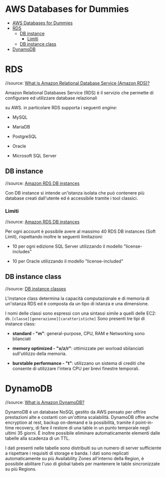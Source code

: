 # AWS Databases for Dummies

- [AWS Databases for Dummies](#aws-databases-for-dummies)
- [RDS](#rds)
  - [DB instance](#db-instance)
    - [Limiti](#limiti)
  - [DB instance class](#db-instance-class)
- [DynamoDB](#dynamodb)
# RDS

//source: [What is Amazon Relational Database Service (Amazon RDS)?](https://docs.aws.amazon.com/AmazonRDS/latest/UserGuide/Welcome.html)

Amazon Relational Databases Service (RDS) è il servizio che permette di configurare ed utilizzare database relazionali 

su AWS. in particolare RDS supporta i seguenti *engine*:

- MySQL

- MariaDB

- PostgreSQL

- Oracle

- Microsoft SQL Server

## DB instance

//source: [Amazon RDS DB instances](https://docs.aws.amazon.com/AmazonRDS/latest/UserGuide/Overview.DBInstance.html)

Con DB instance si intende un'istanza isolata che può contenere più database creati dall'utente ed è accessibile tramite i tool classici.

### Limiti

//source: [Amazon RDS DB instances](https://docs.aws.amazon.com/AmazonRDS/latest/UserGuide/Overview.DBInstance.html)

Per ogni account è possibile avere al massimo 40 RDS DB instances (Soft Limit), rispettando inoltre le seguenti limitazioni:

- 10 per ogni edizione SQL Server utilizzando il modello "license-includes"

- 10 per Oracle utilizzando il modello "license-included"

## DB instance class

//source: [DB instance classes](https://docs.aws.amazon.com/AmazonRDS/latest/UserGuide/Concepts.DBInstanceClass.html)

L'instance class determina la capacità computazionale e di memoria di un'istanza RDS ed è composta da un tipo di istanza e una dimensione.

I nomi delle classi sono espressi con una sintassi simile a quelli delle EC2: `db.[classe][generazione][caratteristiche]`
Sono presenti tre tipi di instance class:

- **standard - "m"**: general-purpose, CPU, RAM e Networking sono bilanciati

- **memory optimized - "x/z/r"**: ottimizzate per worload sbilanciati sull'utilizzo della memoria.

- **burstable performance - "t"**: utilizzano un sistema di crediti che consente di utilizzare l'intera CPU per brevi finestre temporali.


# DynamoDB

//source: [What is Amazon DynamoDB?](https://docs.aws.amazon.com/amazondynamodb/latest/developerguide/Introduction.html)

DynamoDB è un database NoSQL gestito da AWS pensato per offrire prestazioni alte e costanti con un'ottima scalabilità. DynamoDB offre anche encryption at rest, backup on-demand e la possibilità, tramite il point-in-time recovery, di fare il restore di una table in un punto temporale negli ultimi 35 giorni. È inoltre possibile eliminare automaticamente elementi dalle tabelle alla scadenza di un TTL.

I dati presenti nelle tabelle sono distribuiti su un numero di server sufficiente a rispettare i requisiti di storage e banda. I dati sono replicati automaticamente su più Availability Zones all'interno della Region, è possibile abilitare l'uso di global tabels per mantenere le table sincronizzate su più Regions.
